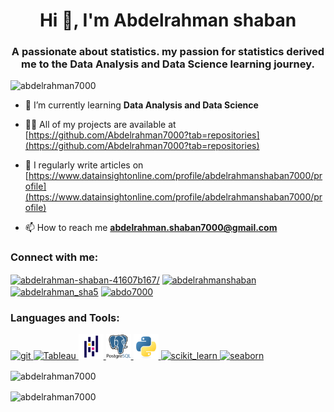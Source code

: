 <h1 align="center">Hi 👋, I'm Abdelrahman shaban</h1>
<h3 align="center">A passionate about statistics. my passion for statistics derived me to the Data Analysis and Data Science learning journey.</h3>

<p align="left"> <img src="https://komarev.com/ghpvc/?username=abdelrahman7000&label=Profile%20views&color=0e75b6&style=flat" alt="abdelrahman7000" /> </p>

- 🌱 I’m currently learning **Data Analysis and Data Science**

- 👨‍💻 All of my projects are available at [https://github.com/Abdelrahman7000?tab=repositories](https://github.com/Abdelrahman7000?tab=repositories)

- 📝 I regularly write articles on [https://www.datainsightonline.com/profile/abdelrahmanshaban7000/profile](https://www.datainsightonline.com/profile/abdelrahmanshaban7000/profile)

- 📫 How to reach me **abdelrahman.shaban7000@gmail.com**

<h3 align="left">Connect with me:</h3>
<p align="left">
<a href="https://linkedin.com/in/abdelrahman-shaban-41607b167/" target="blank"><img align="center" src="https://raw.githubusercontent.com/rahuldkjain/github-profile-readme-generator/master/src/images/icons/Social/linked-in-alt.svg" alt="abdelrahman-shaban-41607b167/" height="30" width="40" /></a>
<a href="https://kaggle.com/abdelrahmanshaban" target="blank"><img align="center" src="https://raw.githubusercontent.com/rahuldkjain/github-profile-readme-generator/master/src/images/icons/Social/kaggle.svg" alt="abdelrahmanshaban" height="30" width="40" /></a>
<a href="https://www.hackerrank.com/abdelrahman_sha5" target="blank"><img align="center" src="https://raw.githubusercontent.com/rahuldkjain/github-profile-readme-generator/master/src/images/icons/Social/hackerrank.svg" alt="abdelrahman_sha5" height="30" width="40" /></a>
<a href="https://codeforces.com/profile/abdo7000" target="blank"><img align="center" src="https://raw.githubusercontent.com/rahuldkjain/github-profile-readme-generator/master/src/images/icons/Social/codeforces.svg" alt="abdo7000" height="30" width="40" /></a>
</p>

<h3 align="left">Languages and Tools:</h3>
<p align="left"> <a href="https://git-scm.com/" target="_blank" rel="noreferrer"> <img src="https://www.vectorlogo.zone/logos/git-scm/git-scm-icon.svg" alt="git" width="40" height="40"/> </a> <a href="https://www.tableau.com/" target="_blank" rel="noreferrer"> <img src="https://vectorwiki.com/images/Tb8i6__tableau-logo.svg" alt="Tableau" width="130" height="40"/> </a>                                                                        
  <a href="https://pandas.pydata.org/" target="_blank" rel="noreferrer"> <img src="https://raw.githubusercontent.com/devicons/devicon/2ae2a900d2f041da66e950e4d48052658d850630/icons/pandas/pandas-original.svg" alt="pandas" width="40" height="40"/> </a> <a href="https://www.postgresql.org" target="_blank" rel="noreferrer"> <img src="https://raw.githubusercontent.com/devicons/devicon/master/icons/postgresql/postgresql-original-wordmark.svg" alt="postgresql" width="40" height="40"/> </a> <a href="https://www.python.org" target="_blank" rel="noreferrer"> <img src="https://raw.githubusercontent.com/devicons/devicon/master/icons/python/python-original.svg" alt="python" width="40" height="40"/> </a> <a href="https://scikit-learn.org/" target="_blank" rel="noreferrer"> <img src="https://upload.wikimedia.org/wikipedia/commons/0/05/Scikit_learn_logo_small.svg" alt="scikit_learn" width="40" height="40"/> </a> <a href="https://seaborn.pydata.org/" target="_blank" rel="noreferrer"> <img src="https://seaborn.pydata.org/_images/logo-mark-lightbg.svg" alt="seaborn" width="40" height="40"/> </a> </p>

<p><img align="center" src="https://github-readme-stats.vercel.app/api/top-langs?username=abdelrahman7000&show_icons=true&locale=en&layout=compact" alt="abdelrahman7000" /></p>

<p><img align="center" src="https://github-readme-streak-stats.herokuapp.com/?user=abdelrahman7000&" alt="abdelrahman7000" /></p>
